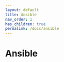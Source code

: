 ```yaml
---
layout: default
title: Ansible
nav_order: 1
has_children: true
permalink: /docs/ansible
---
```

# Ansible